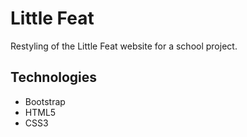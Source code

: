 # Little Feat 

Restyling of the Little Feat website for a school project.

## Technologies

* Bootstrap
* HTML5
* CSS3
